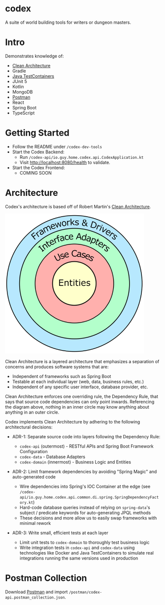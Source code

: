 # codex
A suite of world building tools for writers or dungeon masters.

# Intro
Demonstrates knowledge of:
- [Clean Architecture](https://blog.cleancoder.com/uncle-bob/2012/08/13/the-clean-architecture.html)
- Gradle
- [Java TestContainers](https://java.testcontainers.org/)
- JUnit 5
- Kotlin
- MongoDB
- [Postman](https://www.postman.com/product/what-is-postman/)
- React
- Spring Boot
- TypeScript

# Getting Started
- Follow the README under `/codex-dev-tools`
- Start the Codex Backend:
  - Run `/codex-api/io.guy.home.codex.api.CodexApplication.kt`
  - Visit [http://localhost:8080/health](http://localhost:8080/health) to validate.
- Start the Codex Frontend:
  - COMING SOON

# Architecture
Codex's architecture is based off of Robert Martin's [Clean Architecture](https://blog.cleancoder.com/uncle-bob/2012/08/13/the-clean-architecture.html).

<img src="readme/clean-architecture.png" width="450">

Clean Architecture is a layered architecture that emphasizes a separation of concerns and produces software systems that are:
- Independent of frameworks such as Spring Boot
- Testable at each individual layer (web, data, business rules, etc.)
- Independent of any specific user interface, database provider, etc.

Clean Architecture enforces one overriding rule, the Dependency Rule, that says that source code dependencies can only point inwards. Referencing the diagram above, nothing in an inner circle may know anything about anything in an outer circle.

Codex implements Clean Architecture by adhering to the following architectural decisions:
- ADR-1: Separate source code into layers following the Dependency Rule:
  - `codex-api` (outermost) - RESTful APIs and Spring Boot Framework Configuration
  - `codex-data` - Database Adapters
  - `codex-domain` (innermost) - Business Logic and Entities

- ADR-2: Limit framework dependencies by avoiding "Spring Magic" and auto-generated code
  - Wire dependencies into Spring's IOC Container at the edge (see `/codex-api/io.guy.home.codex.api.common.di.spring.SpringDependencyFactory.kt`)
  - Hard-code database queries instead of relying on `spring-data`'s subject / predicate keywords for auto-generating JPQL methods
  - These decisions and more allow us to easily swap frameworks with minimal rework

- ADR-3: Write small, efficient tests at each layer
  - Limit unit tests to `codex-domain` to thoroughly test business logic
  - Write integration tests in `codex-api` and `codex-data` using technologies like Docker and Java TestContainers to simulate real integrations running the same versions used in production 


# Postman Collection
Download [Postman](https://www.postman.com/downloads/) and import `/postman/codex-api.postman_collection.json`.